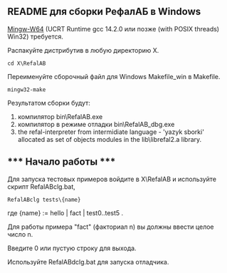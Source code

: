 README для сборки РефалАБ в Windows 
--------------------------------------

[Mingw-W64](https://winlibs.com/) (UCRT Runtime gcc 14.2.0 или позже (with POSIX threads) Win32) требуется.

Распакуйте дистрибутив в любую директорию X.

	cd X\RefalAB

Переименуйте сборочный файл для Windows Makefile_win в Makefile.

	mingw32-make

Результатом сборки будут:
1. компилятор bin\RefalAB.exe
2. компилятор в режиме отладки bin\RefalAB_dbg.exe
3. the refal-interpreter from intermidiate language - 'yazyk sborki' 
allocated as set of objects modules in the lib\librefal2.a library.


*** Начало работы ***
------------------------

Для запуска тестовых примеров войдите в X\RefalAB и используйте скрипт RefalABclg.bat,

	RefalABclg tests\{name}

где {name} := hello | fact | test0..test5 .
 
Для работы примера "fact" (факториал n) вы должны ввести целое число n.

Введите 0 или пустую строку для выхода. 

Используйте RefalABdclg.bat для запуска отладчика.
